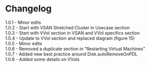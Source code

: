 # Changelog

1.0.1   -   Minor edits<br>
1.0.2   -   Start with VSAN Stretched Cluster in Usecase section<br>
1.0.3   -   Start with VVol section in VSAN and VVol specifics section<br>
1.0.4   -   Update to VVol section and replaced diagram (figure 15)<br>
1.0.5   -   Minor edits<br>
1.0.6   -   Removed a duplicate section in "Restarting Virtual Machines"<br>
1.0.7   -   Added new best practice around Disk.autoRemoveOnPDL<br>
1.0.8   -   Added some details on VVols<br>
